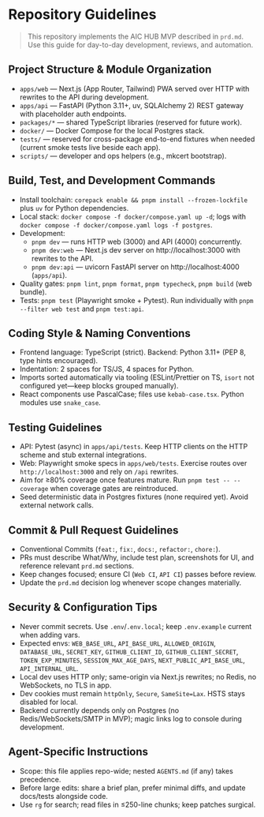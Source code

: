# Repository Guidelines

> This repository implements the AIC HUB MVP described in `prd.md`. Use this guide for day-to-day development, reviews, and automation.

## Project Structure & Module Organization
- `apps/web` — Next.js (App Router, Tailwind) PWA served over HTTP with rewrites to the API during development.
- `apps/api` — FastAPI (Python 3.11+, uv, SQLAlchemy 2) REST gateway with placeholder auth endpoints.
- `packages/*` — shared TypeScript libraries (reserved for future work).
- `docker/` — Docker Compose for the local Postgres stack.
- `tests/` — reserved for cross-package end-to-end fixtures when needed (current smoke tests live beside each app).
- `scripts/` — developer and ops helpers (e.g., mkcert bootstrap).

## Build, Test, and Development Commands
- Install toolchain: `corepack enable && pnpm install --frozen-lockfile` plus `uv` for Python dependencies.
- Local stack: `docker compose -f docker/compose.yaml up -d`; logs with `docker compose -f docker/compose.yaml logs -f postgres`.
- Development:
  - `pnpm dev` — runs HTTP web (3000) and API (4000) concurrently.
  - `pnpm dev:web` — Next.js dev server on http://localhost:3000 with rewrites to the API.
  - `pnpm dev:api` — uvicorn FastAPI server on http://localhost:4000 (`apps/api`).
- Quality gates: `pnpm lint`, `pnpm format`, `pnpm typecheck`, `pnpm build` (web bundle).
- Tests: `pnpm test` (Playwright smoke + Pytest). Run individually with `pnpm --filter web test` and `pnpm test:api`.

## Coding Style & Naming Conventions
- Frontend language: TypeScript (strict). Backend: Python 3.11+ (PEP 8, type hints encouraged).
- Indentation: 2 spaces for TS/JS, 4 spaces for Python.
- Imports sorted automatically via tooling (ESLint/Prettier on TS, `isort` not configured yet—keep blocks grouped manually).
- React components use PascalCase; files use `kebab-case.tsx`. Python modules use `snake_case`.

## Testing Guidelines
- API: Pytest (async) in `apps/api/tests`. Keep HTTP clients on the HTTP scheme and stub external integrations.
- Web: Playwright smoke specs in `apps/web/tests`. Exercise routes over `http://localhost:3000` and rely on `/api` rewrites.
- Aim for ≥80% coverage once features mature. Run `pnpm test -- --coverage` when coverage gates are reintroduced.
- Seed deterministic data in Postgres fixtures (none required yet). Avoid external network calls.

## Commit & Pull Request Guidelines
- Conventional Commits (`feat:`, `fix:`, `docs:`, `refactor:`, `chore:`).
- PRs must describe What/Why, include test plan, screenshots for UI, and reference relevant `prd.md` sections.
- Keep changes focused; ensure CI (`Web CI`, `API CI`) passes before review.
- Update the `prd.md` decision log whenever scope changes materially.

## Security & Configuration Tips
- Never commit secrets. Use `.env`/`.env.local`; keep `.env.example` current when adding vars.
- Expected envs: `WEB_BASE_URL`, `API_BASE_URL`, `ALLOWED_ORIGIN`, `DATABASE_URL`, `SECRET_KEY`, `GITHUB_CLIENT_ID`, `GITHUB_CLIENT_SECRET`, `TOKEN_EXP_MINUTES`, `SESSION_MAX_AGE_DAYS`, `NEXT_PUBLIC_API_BASE_URL`, `API_INTERNAL_URL`.
- Local dev uses HTTP only; same-origin via Next.js rewrites; no Redis, no WebSockets, no TLS in app.
- Dev cookies must remain `httpOnly`, `Secure`, `SameSite=Lax`. HSTS stays disabled for local.
- Backend currently depends only on Postgres (no Redis/WebSockets/SMTP in MVP); magic links log to console during development.

## Agent-Specific Instructions
- Scope: this file applies repo-wide; nested `AGENTS.md` (if any) takes precedence.
- Before large edits: share a brief plan, prefer minimal diffs, and update docs/tests alongside code.
- Use `rg` for search; read files in ≤250-line chunks; keep patches surgical.
